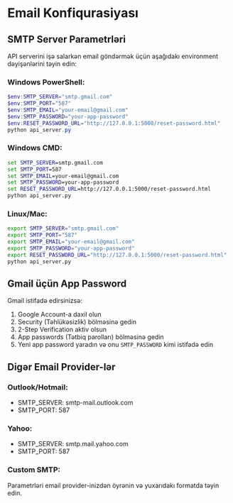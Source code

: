 # Email Konfiqurasiyası

## SMTP Server Parametrləri

API serverini işə salarkən email göndərmək üçün aşağıdakı environment dəyişənlərini təyin edin:

### Windows PowerShell:
```powershell
$env:SMTP_SERVER="smtp.gmail.com"
$env:SMTP_PORT="587"
$env:SMTP_EMAIL="your-email@gmail.com"
$env:SMTP_PASSWORD="your-app-password"
$env:RESET_PASSWORD_URL="http://127.0.0.1:5000/reset-password.html"
python api_server.py
```

### Windows CMD:
```cmd
set SMTP_SERVER=smtp.gmail.com
set SMTP_PORT=587
set SMTP_EMAIL=your-email@gmail.com
set SMTP_PASSWORD=your-app-password
set RESET_PASSWORD_URL=http://127.0.0.1:5000/reset-password.html
python api_server.py
```

### Linux/Mac:
```bash
export SMTP_SERVER="smtp.gmail.com"
export SMTP_PORT="587"
export SMTP_EMAIL="your-email@gmail.com"
export SMTP_PASSWORD="your-app-password"
export RESET_PASSWORD_URL="http://127.0.0.1:5000/reset-password.html"
python api_server.py
```

## Gmail üçün App Password

Gmail istifadə edirsinizsə:

1. Google Account-a daxil olun
2. Security (Təhlükəsizlik) bölməsinə gedin
3. 2-Step Verification aktiv olsun
4. App passwords (Tətbiq parolları) bölməsinə gedin
5. Yeni app password yaradın və onu `SMTP_PASSWORD` kimi istifadə edin

## Digər Email Provider-lər

### Outlook/Hotmail:
- SMTP_SERVER: smtp-mail.outlook.com
- SMTP_PORT: 587

### Yahoo:
- SMTP_SERVER: smtp.mail.yahoo.com
- SMTP_PORT: 587

### Custom SMTP:
Parametrləri email provider-inizdən öyrənin və yuxarıdakı formatda təyin edin.


